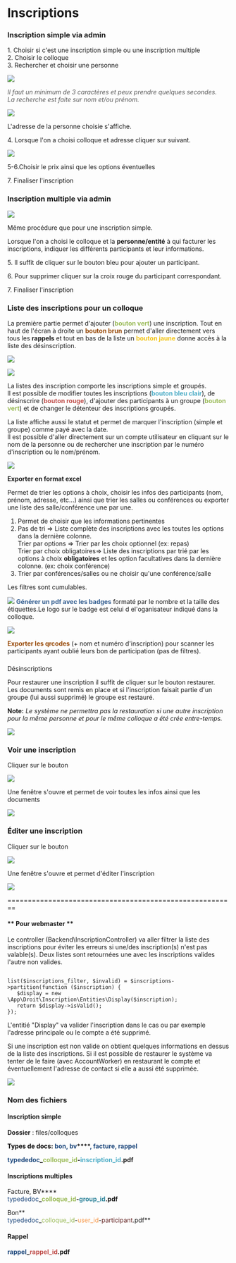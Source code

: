 Inscriptions
============

### Inscription simple via admin

1\. Choisir si c'est une inscription simple ou une inscription multiple  
2\. Choisir le colloque  
3\. Rechercher et choisir une personne

![](https://library.test/images/CdYYKtJ6qDgPaxN2Qy9wcg9q3QMAStZ0owvGVRap.png)

<span style="color: rgb(89, 89, 89);">*Il faut un minimum de 3 caractères et *peux prendre quelques secondes*.   
La recherche est faite sur nom et/ou prénom.*</span>

![](https://library.test/images/fk4LyReOICykmcohG5wP4yW2u4TzTCNdOqQCaLtu.png)

L'adresse de la personne choisie s'affiche.

4\. Lorsque l'on a choisi colloque et adresse cliquer sur suivant.

![](https://library.test/images/CHkZKNWKYpBCSLxKdoiICmyTatKeUxbFSeyeMPQ5.png)

5-6.Choisir le prix ainsi que les options éventuelles

7\. Finaliser l'inscription

### Inscription multiple via admin

![](https://library.test/images/DwOog4xBMrJXX1CDVPSOmcGowjwRs32Y1L7oZOCT.png)

Même procédure que pour une inscription simple.

Lorsque l'on a choisi le colloque et la **personne/entité** à qui facturer les inscriptions, indiquer les différents participants et leur informations.

5\. Il suffit de cliquer sur le bouton bleu pour ajouter un participant.

6\. Pour supprimer cliquer sur la croix rouge du participant correspondant.

7\. Finaliser l'inscription


### Liste des inscriptions pour un colloque

La première partie permet d'ajouter (**<span style="color: rgb(155, 187, 89);">bouton vert</span>**) une inscription. Tout en haut de l'écran à droite un <span style="color: rgb(151, 72, 6);">**bouton brun**</span> permet d'aller directement vers tous les **rappels** et tout en bas de la liste un **<span style="color: rgb(242, 195, 20);">bouton jaune</span>** donne accès à la liste des désinscription.

![](https://library.test/images/hY8ngqqbRQdfeGvcKwhaMZ9sbxLEIAIrT83AXYss.png)

![](https://library.test/images/dLm4Gn02rLIhQ6P5FpKiKhYeOMvPxrsqjbclZfnW.png)

La listes des inscription comporte les inscriptions simple et groupés.  
Il est possible de modifier toutes les inscriptions (<span style="color: rgb(75, 172, 198);">**bouton bleu clair**</span>), de désinscrire (<span style="color: rgb(192, 80, 77);">**bouton rouge**</span>), d'ajouter des participants à un groupe (<span style="color: rgb(155, 187, 89);">**bouton vert**</span>) et de changer le détenteur des inscriptions groupés.

La liste affiche aussi le statut et permet de marquer l'inscription (simple et groupe) comme payé avec la date.  
Il est possible d'aller directement sur un compte utilisateur en cliquant sur le nom de la personne ou de rechercher une inscription par le numéro d'inscription ou le nom/prénom.

![](https://library.test/images/Fi0sU23Jjcwkbsi3fHEXhlO6maT0gGuLlI0Kajiq.png)

**Exporter en format excel**

Permet de trier les options à choix, choisir les infos des participants (nom, prénom, adresse, etc...) ainsi que trier les salles ou conférences ou exporter une liste des salle/conférence une par une.

1. Permet de choisir que les informations pertinentes
2. Pas de tri =&gt; Liste complète des inscriptions avec les toutes les options dans la dernière colonne.  
  Trier par options =&gt; Trier par les choix optionnel (ex: repas)  
   Trier par choix obligatoires=&gt; Liste des inscriptions par trié par les options à choix **obligatoires** et les option facultatives dans la dernière colonne. (ex: choix conférence)
3. Trier par conférences/salles ou ne choisir qu'une conférence/salle

Les filtres sont cumulables.

![](https://library.test/images/FuothSzsI3VgHPgNuKWeEmlSCOj2wK08ExMVwCYB.png)
<span style="color: rgb(31, 73, 125);">**<span style="color: rgb(54, 96, 146);">Générer un pdf avec les badges</span>**</span> formaté par le nombre et la taille des étiquettes.Le logo sur le badge est celui d el'oganisateur indiqué dans la colloque.

![](https://library.test/images/FqZqQ7ozBieyQYVwMguLT3Yhkv4Y4U8l9ygZdmEe.png)

**<span style="color: rgb(151, 72, 6);">Exporter les qrcodes</span>** (+ nom et numéro d'inscription) pour scanner les participants ayant oublié leurs bon de participation (pas de filtres).

###   
Désinscriptions

Pour restaurer une inscription il suffit de cliquer sur le bouton restaurer.  
Les documents sont remis en place et si l'inscription faisait partie d'un groupe (lui aussi supprimé) le groupe est restauré.

**Note:** *Le système ne permettra pas la restauration si une autre inscription pour la même personne et pour le même colloque a été crée entre-temps.*

![](https://library.test/images/V2jWv4yBdbIVeM3T8K3KAxKHyHpShFFMq3wg94kW.png)

### Voir une inscription

Cliquer sur le bouton

![](https://library.test/images/1SMbiedP5DsU51PXKAnmKTHkakw3nZHNTP8hd8JI.png)

Une fenêtre s'ouvre et permet de voir toutes les infos ainsi que les documents

![](https://library.test/images/CqewkiP03RDTOMJGGaQspzHeiBOADXk3LDKyXOhV.png)

### Éditer une inscription

Cliquer sur le bouton

![](https://library.test/images/DxY93v4ivgguGcrCvJLtPkgXZETpC9f9n1Fs777q.png)

Une fenêtre s'ouvre et permet d'éditer l'inscription

![](https://library.test/images/5eKQxEs8enhgasOYi0t19DsXj611ONvYEnlPdwq9.png)

========================================================

#### \*\* Pour webmaster \*\*

Le controller (Backend\\InscriptionController) va aller filtrer la liste des inscriptions pour éviter les erreurs si une/des inscription(s) n'est pas valable(s). Deux listes sont retournées une avec les inscriptions valides l'autre non valides.

 ```

list($inscriptions_filter, $invalid) = $inscriptions->partition(function ($inscription) {    
    $display = new \App\Droit\Inscription\Entities\Display($inscription);    
    return $display->isValid();
});
```

 L'entitié "Display" va valider l'inscription dans le cas ou par exemple l'adresse principale ou le compte a été supprimé.

Si une inscription est non valide on obtient quelques informations en dessus de la liste des inscriptions. Si il est possible de restaurer le système va tenter de le faire (avec AccountWorker) en restaurant le compte et éventuellement l'adresse de contact si elle a aussi été supprimée.

![](https://library.test/images/FKD9KZEHN92El4gloaLlyuAs7upjx1VMBpiJdL15.png)
### Nom des fichiers

#### Inscription simple

**Dossier** : files/colloques<span style="color: rgb(31, 73, 125);"></span>

<span style="color: rgb(31, 73, 125);">**<span style="color: rgb(0, 0, 0);">Types de docs:</span> bon**</span>**<span style="color: rgb(31, 73, 125);">, bv</span>****<span style="color: rgb(31, 73, 125);">, facture, </span>**<span style="color: rgb(31, 73, 125);">**rappel**</span>

<span style="color: rgb(31, 73, 125);"></span>**<span style="color: rgb(31, 73, 125);">typededoc</span>\_<span style="color: rgb(155, 187, 89);">colloque\_id</span>-<span style="color: rgb(75, 172, 198);">inscription\_id</span>.pdf**

#### Inscriptions multiples

Facture, BV****<span style="color: rgb(31, 73, 125);">  
typededoc</span>**\_<span style="color: rgb(155, 187, 89);">colloque\_id</span>-<span style="color: rgb(49, 133, 155);">group\_id</span>.pdf**

Bon**<span style="color: rgb(31, 73, 125);">  
typededoc</span>\_<span style="color: rgb(155, 187, 89);">colloque\_id</span><span style="color: rgb(155, 187, 89);"></span>-<span style="color: rgb(247, 150, 70);">user\_id</span>-<span style="color: rgb(99, 36, 35);">participant</span>.pdf**

#### Rappel

**<span style="color: rgb(31, 73, 125);">rappel</span>\_<span style="color: rgb(192, 80, 77);">rappel\_id</span><span style="color: rgb(192, 80, 77);"></span><span style="color: rgb(99, 36, 35);"></span>.pdf**
